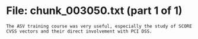 ﻿# File: chunk_003050.txt (part 1 of 1)
```
The ASV training course was very useful, especially the study of SCORE CVSS vectors and their direct involvement with PCI DSS.
```

